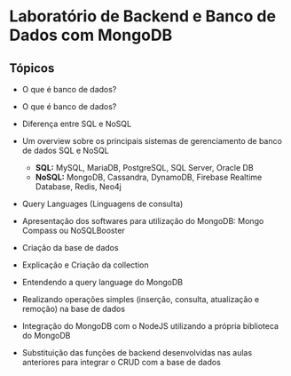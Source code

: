# Laboratório de Backend e Banco de Dados com MongoDB

## **Tópicos**

- O que é banco de dados?
- O que é banco de dados?
- Diferença entre SQL e NoSQL
- Um overview sobre os principais sistemas de gerenciamento de banco de dados SQL e NoSQL
  - **SQL:** MySQL, MariaDB, PostgreSQL, SQL Server, Oracle DB
  - **NoSQL:** MongoDB, Cassandra, DynamoDB, Firebase Realtime Database, Redis, Neo4j

- Query Languages (Linguagens de consulta)

- Apresentação dos softwares para utilização do MongoDB: Mongo Compass ou NoSQLBooster

- Criação da base de dados

- Explicação e Criação da collection

- Entendendo a query language do MongoDB

- Realizando operações simples (inserção, consulta, atualização e remoção) na base de dados

- Integração do MongoDB com o NodeJS utilizando a própria biblioteca do MongoDB

- Substituição das funções de backend desenvolvidas nas aulas anteriores para integrar o CRUD com a base de dados


